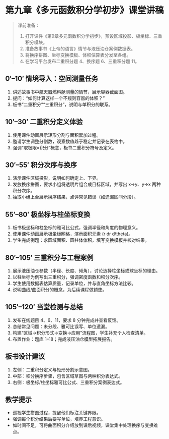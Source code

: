 # 第九章《多元函数积分学初步》课堂讲稿

> 课前准备：
> 1. 打开课件《第9章多元函数积分学初步》，预设区域投影、极坐标、三重积分模块。
> 2. 准备故事书《上帝的语言》情节与液压油仓案例数据表。
> 3. 将换序拼图、坐标变换模板、体积估算表分发至各组。
> 4. 在学习平台发布二重积分题 4、换序题 6、三重积分题 11。

## 0′–10′ 情境导入：空间测量任务
1. 讲述故事书中航天器燃料舱测量的情节，展示容器截面图。
2. 提问：“如何计算这样一个不规则容器的体积？”
3. 板书“二重积分”“三重积分”，说明与单积分的联系。

## 10′–30′ 二重积分定义体验
1. 使用课件动画展示矩形分割与面积累加过程。
2. 邀请学生调整分割数，观察数值趋于稳定并记录在表格中。
3. 强调“取极限=积分”概念，板书二重积分符号及定义。

## 30′–55′ 积分次序与换序
1. 演示课件区域投影，说明如何确定上、下界。
2. 发放换序拼图，要求小组将透明片组合成目标区域，并写出 x→y、y→x 两种积分次序。
3. 抽取小组上台展示换序结果，点评常见错误（如遗漏区间分段）。

## 55′–80′ 极坐标与柱坐标变换
1. 板书极坐标和柱坐标的雅可比公式，强调半径和角度的物理意义。
2. 使用课件动画展示极坐标网格，演示面积元素 \(r dr d\theta\)。
3. 学生完成例题：求圆域面积、圆柱体体积，填写变换模板并核对结果。

## 80′–105′ 三重积分与工程案例
1. 展示液压油仓参数（半径、长度、倾角），讨论选择柱坐标或球坐标的理由。
2. 以柱坐标为例写出三重积分，强调密度函数和积分次序。
3. 学生使用数据表估算质量，记录单位，并与直角坐标方法比较。
4. 说明曲线/曲面积分的概念，为后续课程做铺垫。

## 105′–120′ 当堂检测与总结
1. 发布在线题目 4、6、11，要求 8 分钟完成并查看反馈。
2. 总结常见问题：未分段、雅可比误写、单位遗漏。
3. 构建“区域→积分形式→变换→应用”流程图，学生补充个人检查清单。
4. 布置作业：题库 1–18；完成液压油仓模型拓展报告。

## 板书设计建议
1. 左侧：二重积分定义与矩形分割示意图。
2. 中部：积分换序步骤，包含区域草图与两种积分表达式。
3. 右侧：极坐标/柱坐标雅可比公式、三重积分案例表达式。

## 教学提示
- 巡视学生拼图过程，提醒他们标注关键界限。
- 强调每个积分结果后要写单位，培养工程意识。
- 如时间不足，可将曲面积分介绍放到课后视频，课堂集中处理换序与变换难点。
